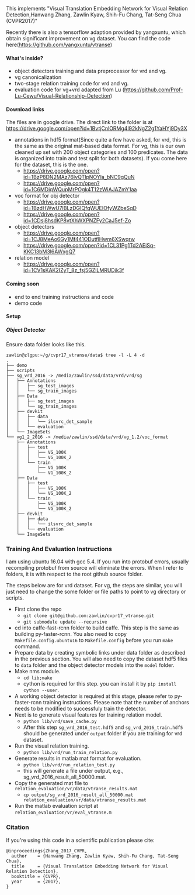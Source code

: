 This implements "Visual Translation Embedding Network for Visual Relation Detection,Hanwang Zhang, Zawlin Kyaw, Shih-Fu Chang, Tat-Seng Chua (CVPR2017)"

Recently there is also a tensorflow adaption provided by yangxuntu, which obtain significant improvement on vg dataset. You can find the code here(https://github.com/yangxuntu/vtranse)
#### What's inside?
* object detectors training and data preprocessor for vrd and vg.
* vg canonicalization
* two-stage relation training code for vrd and vg.
* evaluation code for vg+vrd adapted from Lu (https://github.com/Prof-Lu-Cewu/Visual-Relationship-Detection)

#### Download links
The files are in google drive. The direct link to the folder is at https://drive.google.com/open?id=1BvtjCnlORMg4l92kNgZ2g1YaHYj9Dy3X

* annotations in hdf5 format(Since quite a few have asked, for vrd, this is the same as the original mat-based data format. For vg, this is our own cleaned up set with 200 object categories and 100 predicates. The data is organized into train and test split for both datasets). If you come here for the dataset, this is the one.
    * https://drive.google.com/open?id=1BzP8DN2MAz76IvQTlpNOYla_bNC9gQuN
    * https://drive.google.com/open?id=1C6MDiqWQupMrPOgk4T12zWiAJAZmY1aa
* voc format for obj detector
    * https://drive.google.com/open?id=1BzdHWwU7lBLzDGIQfqWUEIOfyWZbeSqD
    * https://drive.google.com/open?id=1CDsj8hsdKP8vtXhWXPNZFy2CaJ5ef-Zo
* object detectors
    * https://drive.google.com/open?id=1CJ8MeAo6Gy1Mf441ODutflHwm6XSwqrw
    * https://drive.google.com/open?id=1CL31Pg1Td2AEiSq-KKC13bM3l6AWxgQ7
* relation model
    * https://drive.google.com/open?id=1CV1sKAK2IZyT_8z_fsj5GZlLMRUDik3f

#### Coming soon
* end to end training instructions and code
* demo code

#### Setup
##### Object Detector
Ensure data folder looks like this. 

    zawlin@zlgpu:~/g/cvpr17_vtranse/data$ tree -l -L 4 -d
    .
    ├── demo
    ├── scripts
    ├── sg_vrd_2016 -> /media/zawlin/ssd/data/vrd/vrd/sg
    │   ├── Annotations
    │   │   ├── sg_test_images
    │   │   └── sg_train_images
    │   ├── Data
    │   │   ├── sg_test_images
    │   │   └── sg_train_images
    │   ├── devkit
    │   │   ├── data
    │   │   │   └── ilsvrc_det_sample
    │   │   └── evaluation
    │   └── ImageSets
    └── vg1_2_2016 -> /media/zawlin/ssd/data/vrd/vg_1.2/voc_format
        ├── Annotations
        │   ├── test
        │   │   ├── VG_100K
        │   │   └── VG_100K_2
        │   └── train
        │       ├── VG_100K
        │       └── VG_100K_2
        ├── Data
        │   ├── test
        │   │   ├── VG_100K
        │   │   └── VG_100K_2
        │   └── train
        │       ├── VG_100K
        │       └── VG_100K_2
        ├── devkit
        │   ├── data
        │   │   └── ilsvrc_det_sample
        │   └── evaluation
        └── ImageSets
### Training And Evaluation Instructions
I am using ubuntu 16.04  with gcc 5.4. If you run into protobuf errors, usually recompiling protobuf from source will eliminate the errors. When I refer to folders, it is with respect to the root github source folder.

The steps below are for vrd dataset. For vg, the steps are similar, you will just need to change the some folder or file paths to point to vg directory or scripts.

* First clone the repo
	* `git clone git@github.com:zawlin/cvpr17_vtranse.git`
	* `git submodule update --recursive`
* cd into caffe-fast-rcnn folder to build caffe. This step is the same as building py-faster-rcnn. You also need to copy  `Makefile.config.ubuntu16` to `Makefile.config` before you run `make` command.
* Prepare data by creating symbolic links under data folder as described in the previous section. You will also need to copy the dataset hdf5 files to `data` folder and the object detector models into the `model` folder.
* Make nms module.
	* `cd lib;make`
	* cython is required for this step. you can install it by `pip install cython --user`.
* A working object detector is required at this stage, please refer to py-faster-rcnn training instructions. Please note that the number of anchors needs to be modified to successfuly train the detector.
* Next is to generate visual features for training relation model.
	* `python lib/vrd/save_cache.py`
	* After this step `sg_vrd_2016_test.hdf5` and `sg_vrd_2016_train.hdf5` should be generated under `output` folder if you are training for vrd dataset.
* Run the visual relation training.
	* `python lib/vrd/run_train_relation.py`
* Generate results in matlab mat format for evaluation. 
	* `python lib/vrd/run_relation_test.py`
	* this will generate a file under  output, e.g., sg_vrd_2016_result_all_50000.mat.
* Copy the generated mat file to `relation_evaluation/vr/data/vtranse_results.mat`
	* `cp output/sg_vrd_2016_result_all_50000.mat relation_evaluation/vr/data/vtranse_results.mat`
* Run the matlab evaluation script at `relation_evaluation/vr/eval_vtranse.m`

### Citation

If you're using this code in a scientific publication please cite:
```
@inproceedings{Zhang_2017_CVPR,
  author    = {Hanwang Zhang, Zawlin Kyaw, Shih-Fu Chang, Tat-Seng Chua},
  title     = {Visual Translation Embedding Network for Visual Relation Detection},
  booktitle = {CVPR},
  year      = {2017},
}
```
